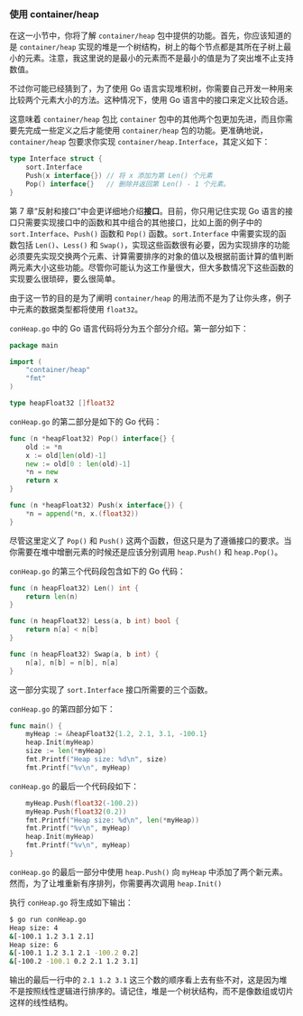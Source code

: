 ### 使用 container/heap

在这一小节中，你将了解 `container/heap` 包中提供的功能。首先，你应该知道的是 `container/heap` 实现的堆是一个树结构，树上的每个节点都是其所在子树上最小的元素。注意，我这里说的是最小的元素而不是最小的值是为了突出堆不止支持数值。

不过你可能已经猜到了，为了使用 Go 语言实现堆积树，你需要自己开发一种用来比较两个元素大小的方法。这种情况下，使用 Go 语言中的接口来定义比较合适。

这意味着 `container/heap` 包比 `container` 包中的其他两个包更加先进，而且你需要先完成一些定义之后才能使用 `container/heap` 包的功能。更准确地说，`container/heap` 包要求你实现 `container/heap.Interface`，其定义如下：

```go
type Interface struct {
    sort.Interface
    Push(x interface{}) // 将 x 添加为第 Len() 个元素
    Pop() interface{}   // 删除并返回第 Len() - 1 个元素。
}
```

第 7 章“反射和接口”中会更详细地介绍**接口**。目前，你只用记住实现 Go 语言的接口只需要实现接口中的函数和其中组合的其他接口，比如上面的例子中的 `sort.Interface`、`Push()` 函数和 `Pop()` 函数。`sort.Interface` 中需要实现的函数包括 `Len()`、`Less()` 和 `Swap()`，实现这些函数很有必要，因为实现排序的功能必须要先实现交换两个元素、计算需要排序的对象的值以及根据前面计算的值判断两元素大小这些功能。尽管你可能认为这工作量很大，但大多数情况下这些函数的实现要么很琐碎，要么很简单。

由于这一节的目的是为了阐明 `container/heap` 的用法而不是为了让你头疼，例子中元素的数据类型都将使用 `float32`。

`conHeap.go` 中的 Go 语言代码将分为五个部分介绍。第一部分如下：

```go
package main

import (
	"container/heap"
	"fmt"
)

type heapFloat32 []float32
```

`conHeap.go` 的第二部分是如下的 Go 代码：

```go
func (n *heapFloat32) Pop() interface{} {
	old := *n
	x := old[len(old)-1]
	new := old[0 : len(old)-1]
	*n = new
	return x
}

func (n *heapFloat32) Push(x interface{}) {
	*n = append(*n, x.(float32))
}
```

尽管这里定义了 `Pop()` 和 `Push()` 这两个函数，但这只是为了遵循接口的要求。当你需要在堆中增删元素的时候还是应该分别调用 `heap.Push()` 和 `heap.Pop()`。

`conHeap.go` 的第三个代码段包含如下的 Go 代码：

```go
func (n heapFloat32) Len() int {
	return len(n)
}

func (n heapFloat32) Less(a, b int) bool {
	return n[a] < n[b]
}

func (n heapFloat32) Swap(a, b int) {
	n[a], n[b] = n[b], n[a]
}
```

这一部分实现了 `sort.Interface` 接口所需要的三个函数。

`conHeap.go` 的第四部分如下：

```go
func main() {
	myHeap := &heapFloat32{1.2, 2.1, 3.1, -100.1}
	heap.Init(myHeap)
	size := len(*myHeap)
	fmt.Printf("Heap size: %d\n", size)
	fmt.Printf("%v\n", myHeap)
```

`conHeap.go` 的最后一个代码段如下：

```go
    myHeap.Push(float32(-100.2))
	myHeap.Push(float32(0.2))
	fmt.Printf("Heap size: %d\n", len(*myHeap))
	fmt.Printf("%v\n", myHeap)
	heap.Init(myHeap)
	fmt.Printf("%v\n", myHeap)
}
```

`conHeap.go` 的最后一部分中使用 `heap.Push()` 向 `myHeap` 中添加了两个新元素。然而，为了让堆重新有序排列，你需要再次调用 `heap.Init()`

执行 `conHeap.go` 将生成如下输出：

```sh
$ go run conHeap.go 
Heap size: 4
&[-100.1 1.2 3.1 2.1]
Heap size: 6
&[-100.1 1.2 3.1 2.1 -100.2 0.2]
&[-100.2 -100.1 0.2 2.1 1.2 3.1]
```

输出的最后一行中的 `2.1 1.2 3.1` 这三个数的顺序看上去有些不对，这是因为堆不是按照线性逻辑进行排序的。请记住，堆是一个树状结构，而不是像数组或切片这样的线性结构。
